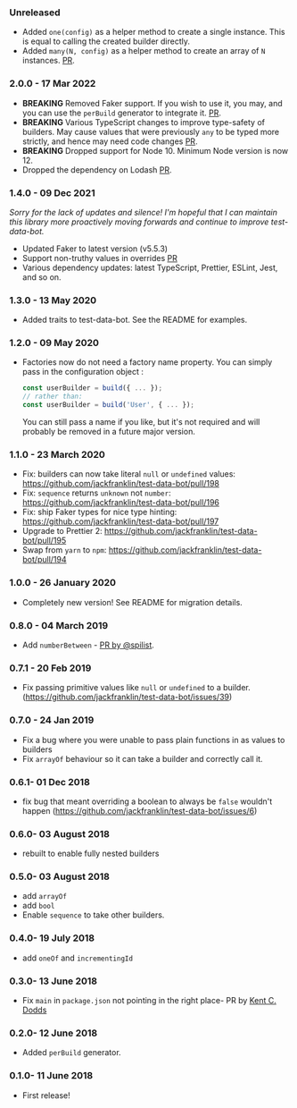 ### Unreleased

- Added `one(config)` as a helper method to create a single instance. This is equal to calling the created builder directly.
- Added `many(N, config)` as a helper method to create an array of `N` instances. [PR](https://github.com/jackfranklin/test-data-bot/pull/899).

### 2.0.0 - 17 Mar 2022

- **BREAKING** Removed Faker support. If you wish to use it, you may, and you can use the `perBuild` generator to integrate it. [PR](https://github.com/jackfranklin/test-data-bot/pull/603).
- **BREAKING** Various TypeScript changes to improve type-safety of builders. May cause values that were previously `any` to be typed more strictly, and hence may need code changes [PR](https://github.com/jackfranklin/test-data-bot/pull/605).
- **BREAKING** Dropped support for Node 10. Minimum Node version is now 12.
- Dropped the dependency on Lodash [PR](https://github.com/jackfranklin/test-data-bot/pull/650).

### 1.4.0 - 09 Dec 2021

_Sorry for the lack of updates and silence! I'm hopeful that I can maintain this library more proactively moving forwards and continue to improve test-data-bot._

- Updated Faker to latest version (v5.5.3)
- Support non-truthy values in overrides [PR](https://github.com/jackfranklin/test-data-bot/pull/288)
- Various dependency updates: latest TypeScript, Prettier, ESLint, Jest, and so on.

### 1.3.0 - 13 May 2020

- Added traits to test-data-bot. See the README for examples.


### 1.2.0 - 09 May 2020

- Factories now do not need a factory name property. You can simply pass in the configuration object :
  ```js
  const userBuilder = build({ ... });
  // rather than:
  const userBuilder = build('User', { ... });
  ```

  You can still pass a name if you like, but it's not required and will probably be removed in a future major version.

### 1.1.0 - 23 March 2020

- Fix: builders can now take literal `null` or `undefined` values: https://github.com/jackfranklin/test-data-bot/pull/198
- Fix: `sequence` returns `unknown` not `number`: https://github.com/jackfranklin/test-data-bot/pull/196
- Fix: ship Faker types for nice type hinting:  https://github.com/jackfranklin/test-data-bot/pull/197
- Upgrade to Prettier 2: https://github.com/jackfranklin/test-data-bot/pull/195
- Swap from `yarn` to `npm`: https://github.com/jackfranklin/test-data-bot/pull/194


### 1.0.0 - 26 January 2020

- Completely new version! See README for migration details.


### 0.8.0 - 04 March 2019

- Add `numberBetween` - [PR by @spilist](https://github.com/jackfranklin/test-data-bot/pull/43).

### 0.7.1 - 20 Feb 2019

- Fix passing primitive values like `null` or `undefined` to a builder. (https://github.com/jackfranklin/test-data-bot/issues/39)

### 0.7.0 - 24 Jan 2019

- Fix a bug where you were unable to pass plain functions in as values to builders
- Fix `arrayOf` behaviour so it can take a builder and correctly call it.

### 0.6.1- 01 Dec 2018

- fix bug that meant overriding a boolean to always be `false` wouldn't happen (https://github.com/jackfranklin/test-data-bot/issues/6)

### 0.6.0- 03 August 2018

- rebuilt to enable fully nested builders

### 0.5.0- 03 August 2018

- add `arrayOf`
- add `bool`
- Enable `sequence` to take other builders.

### 0.4.0- 19 July 2018

- add `oneOf` and `incrementingId`

### 0.3.0- 13 June 2018

- Fix `main` in `package.json` not pointing in the right place- PR by [Kent C. Dodds](https://github.com/jackfranklin/test-data-bot/pull/1)

### 0.2.0- 12 June 2018

- Added `perBuild` generator.

### 0.1.0- 11 June 2018

- First release!
